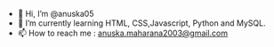 - 👋 Hi, I’m @anuska05
- 🌱 I’m currently learning HTML, CSS,Javascript, Python and  MySQL.
- 📫 How to reach me : anuska.maharana2003@gmail.com

<!---
anuska05/anuska05 is a ✨ special ✨ repository because its `README.md` (this file) appears on your GitHub profile.
You can click the Preview link to take a look at your changes.
--->
